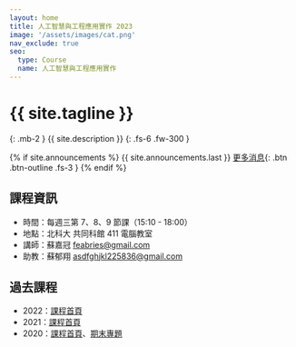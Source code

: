 ```yaml
---
layout: home
title: 人工智慧與工程應用實作 2023
image: '/assets/images/cat.png'
nav_exclude: true
seo:
  type: Course
  name: 人工智慧與工程應用實作
---
```


# {{ site.tagline }}
{: .mb-2 }
{{ site.description }}
{: .fs-6 .fw-300 }

{% if site.announcements %}
{{ site.announcements.last }}
[更多消息](announcements.md){: .btn .btn-outline .fs-3 }
{% endif %}

## 課程資訊

- 時間：每週三第 7、8、9 節課（15:10 - 18:00）
- 地點：北科大 共同科館 411 電腦教室
- 講師：蘇嘉冠 feabries@gmail.com
- 助教：蘇郁翔 asdfghjkl225836@gmail.com

## 過去課程

- 2022：[課程首頁](https://aintut.github.io/2022/)
- 2021：[課程首頁](https://aintut.github.io/2021/)
- 2020：[課程首頁](https://sites.google.com/view/2020aintut/)、[期末專題](https://hackmd.io/HbOStYCGR2atnyOyNzmo4w)
